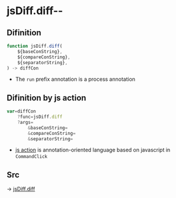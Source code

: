 # jsDiff.diff--

## Difinition

```js.js
function jsDiff.diff(
	${baseConString},
	${compareConString},
	${separatorString},
) -> diffCon
```

- The `run` prefix annotation is a process annotation


## Difinition by js action

```js.js
var=diffCon
	?func=jsDiff.diff
	?args=
		&baseConString=
		&compareConString=
		&separatorString=
```

- [js action](#) is annotation-oriented language based on javascript in `CommandClick`



## Src

-> [jsDiff.diff](https://github.com/puutaro/CommandClick/blob/master/app/src/main/java/com/puutaro/commandclick/fragment_lib/terminal_fragment/js_interface/text/JsDiff.kt#L9)


